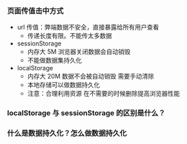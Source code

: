 ### 页面传值击中方式

- url 传值：弊端数据不安全，直接暴露给所有用户查看
  - 传递长度有限。不能传太多数据
- sessionStorage
  - 内存大 5M 浏览器关闭数据会自动销毁
  - 不能做数据集持久化
- localStorage
  - 内存大 20M 数据不会被自动销毁 需要手动清除
  - 本地存储可以做数据持久化
  - 注意：合理利用资源 在不需要的时候删除提高浏览器性能

### localStorage 与 sessionStorage 的区别是什么？

### 什么是数据持久化？怎么做数据持久化
